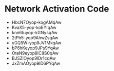 # Network Activation Code
* HbcN7Oyop-kogAMqAw
* KvaX5-yop-koEYIqAw
* knn6tuyop-kGNysqAw
* 2tPh5-yop9AhwZsqAw
* yGQ5W-yop9JV1MkqAw
* bP6hKeyop9JPs9YqAw
* OteN9eyop9IC8S0qAw
* BJSZlOyop9IDr1cqAw
* JxZmAOyop9ID6PYqAw